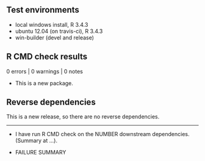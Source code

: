 ## Test environments
* local windows install, R 3.4.3
* ubuntu 12.04 (on travis-ci), R 3.4.3
* win-builder (devel and release)


## R CMD check results

0 errors | 0 warnings | 0 notes

* This is a new package.

## Reverse dependencies

This is a new release, so there are no reverse dependencies.

---

* I have run R CMD check on the NUMBER downstream dependencies.
  (Summary at ...). 
  
* FAILURE SUMMARY

